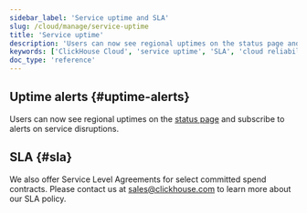 ```yaml
---
sidebar_label: 'Service uptime and SLA'
slug: /cloud/manage/service-uptime
title: 'Service uptime'
description: 'Users can now see regional uptimes on the status page and subscribe to alerts on service disruptions.'
keywords: ['ClickHouse Cloud', 'service uptime', 'SLA', 'cloud reliability', 'status monitoring']
doc_type: 'reference'
---
```


## Uptime alerts {#uptime-alerts}

Users can now see regional uptimes on the [status page](https://status.clickhouse.com/) and subscribe to alerts on service disruptions.

## SLA {#sla}

We also offer Service Level Agreements for select committed spend contracts. Please contact us at [sales@clickhouse.com](mailto:sales@clickhouse.com) to learn more about our SLA policy.
